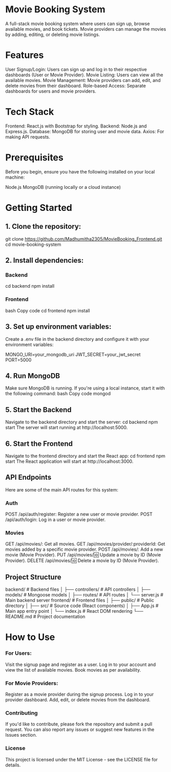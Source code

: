 # Movie Booking System
A full-stack movie booking system where users can sign up, browse available movies, and book tickets. Movie providers can manage the movies by adding, editing, or deleting movie listings.

# Features
User Signup/Login: Users can sign up and log in to their respective dashboards (User or Movie Provider).
Movie Listing: Users can view all the available movies.
Movie Management: Movie providers can add, edit, and delete movies from their dashboard.
Role-based Access: Separate dashboards for users and movie providers.
# Tech Stack
Frontend: React.js with Bootstrap for styling.
Backend: Node.js and Express.js.
Database: MongoDB for storing user and movie data.
Axios: For making API requests.
# Prerequisites
Before you begin, ensure you have the following installed on your local machine:

Node.js
MongoDB (running locally or a cloud instance)
# Getting Started
## 1. Clone the repository:

git clone https://github.com/Madhumitha2305/MovieBooking_Frontend.git
cd movie-booking-system
## 2. Install dependencies:
### Backend

cd backend
npm install
### Frontend
bash
Copy code
cd frontend
npm install
## 3. Set up environment variables:
Create a .env file in the backend directory and configure it with your environment variables:

MONGO_URI=your_mongodb_uri
JWT_SECRET=your_jwt_secret
PORT=5000
## 4. Run MongoDB
Make sure MongoDB is running. If you're using a local instance, start it with the following command:
bash
Copy code
mongod
## 5. Start the Backend
Navigate to the backend directory and start the server:
cd backend
npm start
The server will start running at http://localhost:5000.

## 6. Start the Frontend
Navigate to the frontend directory and start the React app:
cd frontend
npm start
The React application will start at http://localhost:3000.

## API Endpoints
Here are some of the main API routes for this system:
### Auth
POST /api/auth/register: Register a new user or movie provider.
POST /api/auth/login: Log in a user or movie provider.
### Movies
GET /api/movies/: Get all movies.
GET /api/movies/provider/:providerId: Get movies added by a specific movie provider.
POST /api/movies/: Add a new movie (Movie Provider).
PUT /api/movies/:id: Update a movie by ID (Movie Provider).
DELETE /api/movies/:id: Delete a movie by ID (Movie Provider).
## Project Structure


backend/                # Backend files
│   ├── controllers/        # API controllers
│   ├── models/             # Mongoose models
│   ├── routes/             # API routes
│   └── server.js           # Main backend server
frontend/               # Frontend files
│   ├── public/             # Public directory
│   ├── src/                # Source code (React components)
│   ├── App.js              # Main app entry point
│   └── index.js            # React DOM rendering
└── README.md               # Project documentation
# How to Use
### For Users:
Visit the signup page and register as a user.
Log in to your account and view the list of available movies.
Book movies as per availability.
### For Movie Providers:
Register as a movie provider during the signup process.
Log in to your provider dashboard.
Add, edit, or delete movies from the dashboard.
### Contributing
If you'd like to contribute, please fork the repository and submit a pull request. You can also report any issues or suggest new features in the Issues section.

### License
This project is licensed under the MIT License - see the LICENSE file for details.

